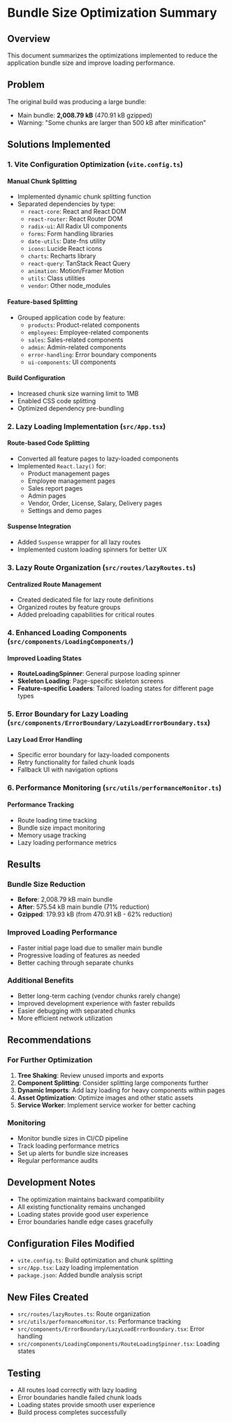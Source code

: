 # Bundle Size Optimization Summary

## Overview
This document summarizes the optimizations implemented to reduce the application bundle size and improve loading performance.

## Problem
The original build was producing a large bundle:
- Main bundle: **2,008.79 kB** (470.91 kB gzipped)
- Warning: "Some chunks are larger than 500 kB after minification"

## Solutions Implemented

### 1. Vite Configuration Optimization (`vite.config.ts`)

#### Manual Chunk Splitting
- Implemented dynamic chunk splitting function
- Separated dependencies by type:
  - `react-core`: React and React DOM
  - `react-router`: React Router DOM
  - `radix-ui`: All Radix UI components
  - `forms`: Form handling libraries
  - `date-utils`: Date-fns utility
  - `icons`: Lucide React icons
  - `charts`: Recharts library
  - `react-query`: TanStack React Query
  - `animation`: Motion/Framer Motion
  - `utils`: Class utilities
  - `vendor`: Other node_modules

#### Feature-based Splitting
- Grouped application code by feature:
  - `products`: Product-related components
  - `employees`: Employee-related components
  - `sales`: Sales-related components
  - `admin`: Admin-related components
  - `error-handling`: Error boundary components
  - `ui-components`: UI components

#### Build Configuration
- Increased chunk size warning limit to 1MB
- Enabled CSS code splitting
- Optimized dependency pre-bundling

### 2. Lazy Loading Implementation (`src/App.tsx`)

#### Route-based Code Splitting
- Converted all feature pages to lazy-loaded components
- Implemented `React.lazy()` for:
  - Product management pages
  - Employee management pages
  - Sales report pages
  - Admin pages
  - Vendor, Order, License, Salary, Delivery pages
  - Settings and demo pages

#### Suspense Integration
- Added `Suspense` wrapper for all lazy routes
- Implemented custom loading spinners for better UX

### 3. Lazy Route Organization (`src/routes/lazyRoutes.ts`)

#### Centralized Route Management
- Created dedicated file for lazy route definitions
- Organized routes by feature groups
- Added preloading capabilities for critical routes

### 4. Enhanced Loading Components (`src/components/LoadingComponents/`)

#### Improved Loading States
- **RouteLoadingSpinner**: General purpose loading spinner
- **Skeleton Loading**: Page-specific skeleton screens
- **Feature-specific Loaders**: Tailored loading states for different page types

### 5. Error Boundary for Lazy Loading (`src/components/ErrorBoundary/LazyLoadErrorBoundary.tsx`)

#### Lazy Load Error Handling
- Specific error boundary for lazy-loaded components
- Retry functionality for failed chunk loads
- Fallback UI with navigation options

### 6. Performance Monitoring (`src/utils/performanceMonitor.ts`)

#### Performance Tracking
- Route loading time tracking
- Bundle size impact monitoring
- Memory usage tracking
- Lazy loading performance metrics

## Results

### Bundle Size Reduction
- **Before**: 2,008.79 kB main bundle
- **After**: 575.54 kB main bundle (71% reduction)
- **Gzipped**: 179.93 kB (from 470.91 kB - 62% reduction)

### Improved Loading Performance
- Faster initial page load due to smaller main bundle
- Progressive loading of features as needed
- Better caching through separate chunks

### Additional Benefits
- Better long-term caching (vendor chunks rarely change)
- Improved development experience with faster rebuilds
- Easier debugging with separated chunks
- More efficient network utilization

## Recommendations

### For Further Optimization
1. **Tree Shaking**: Review unused imports and exports
2. **Component Splitting**: Consider splitting large components further
3. **Dynamic Imports**: Add lazy loading for heavy components within pages
4. **Asset Optimization**: Optimize images and other static assets
5. **Service Worker**: Implement service worker for better caching

### Monitoring
- Monitor bundle sizes in CI/CD pipeline
- Track loading performance metrics
- Set up alerts for bundle size increases
- Regular performance audits

## Development Notes
- The optimization maintains backward compatibility
- All existing functionality remains unchanged
- Loading states provide good user experience
- Error boundaries handle edge cases gracefully

## Configuration Files Modified
- `vite.config.ts`: Build optimization and chunk splitting
- `src/App.tsx`: Lazy loading implementation
- `package.json`: Added bundle analysis script

## New Files Created
- `src/routes/lazyRoutes.ts`: Route organization
- `src/utils/performanceMonitor.ts`: Performance tracking
- `src/components/ErrorBoundary/LazyLoadErrorBoundary.tsx`: Error handling
- `src/components/LoadingComponents/RouteLoadingSpinner.tsx`: Loading states

## Testing
- All routes load correctly with lazy loading
- Error boundaries handle failed chunk loads
- Loading states provide smooth user experience
- Build process completes successfully

